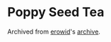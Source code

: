 # Poppy Seed Tea
Archived from [erowid](https://erowid.org/)'s [archive](https://erowid.org/archive/poppyseedtea/index.html).
